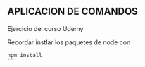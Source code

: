 ## APLICACION DE COMANDOS

Ejercicio del curso Udemy

Recordar instlar los paquetes de node con

````
npm install
```